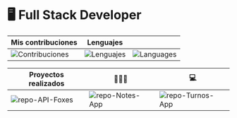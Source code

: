 # 🖥 Full Stack Developer

[repo-API-Foxes]: https://github-readme-stats.vercel.app/api/pin/?username=romeramatias&repo=project-ApiFoxes&theme=radical
[repo-Notes-App]: https://github-readme-stats.vercel.app/api/pin/?username=romeramatias&repo=project-NotasApp&theme=radical
[repo-Turnos-App]: https://github-readme-stats.vercel.app/api/pin/?username=romeramatias&repo=ort-1-2-pnt1-mvc-CentroDeTurnos&theme=radical
[Contribuciones]: https://github-readme-stats.vercel.app/api?username=romeramatias&theme=radical&show_icons=true&hide_border=true
[Lenguajes]: https://github-readme-stats.vercel.app/api/top-langs/?username=romeramatias&theme=radical

| Mis contribuciones | Lenguajes |  |
| ----------- | ----------- | -----------
| ![Contribuciones] | ![Lenguajes]|  ![Languages](https://github-readme-stats.vercel.app/api/top-langs/?username=romeramatias)|

| Proyectos realizados | 👨🏼‍💻 | 💻|
| ----------- | ----------- | -----------
| ![repo-API-Foxes] | ![repo-Notes-App] |  ![repo-Turnos-App]|
